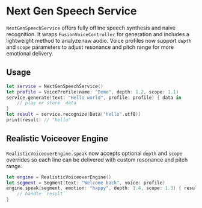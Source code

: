 # Next Gen Speech Service

`NextGenSpeechService` offers fully offline speech synthesis and naive recognition. It wraps `FusionVoiceController` for generation and includes a lightweight method to analyze raw audio. Voice profiles now support `depth` and `scope` parameters to adjust resonance and pitch range for more emotional delivery.

## Usage

```swift
let service = NextGenSpeechService()
let profile = VoiceProfile(name: "Demo", depth: 1.2, scope: 1.1)
service.generate(text: "Hello world", profile: profile) { data in
    // play or store `data`
}
let result = service.recognize(Data("hello".utf8))
print(result) // "hello"
```

## Realistic Voiceover Engine

`RealisticVoiceoverEngine.speak` now accepts optional `depth` and `scope` overrides so each line can be delivered with custom resonance and pitch range.

```swift
let engine = RealisticVoiceoverEngine()
let segment = Segment(text: "Welcome back", voice: profile)
engine.speak(segment, emotion: "happy", depth: 1.4, scope: 1.3) { result in
    // handle `result`
}
```
